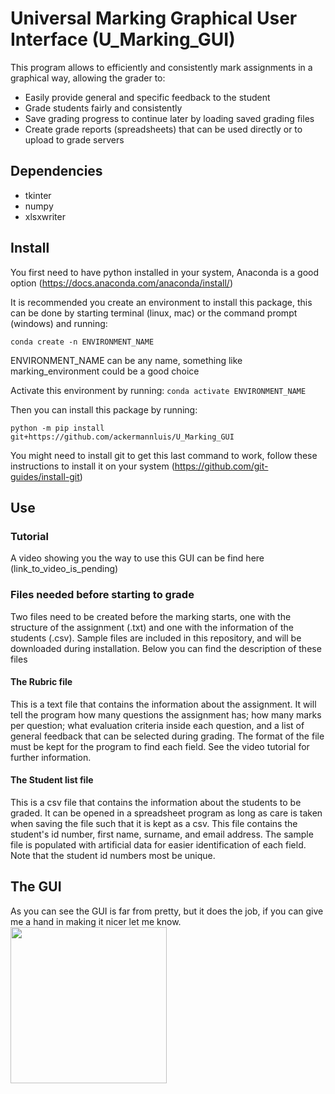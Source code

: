 # Universal Marking Graphical User Interface (U_Marking_GUI)

This program allows to efficiently and consistently mark assignments in a graphical way, allowing the grader to:
- Easily provide general and specific feedback to the student
- Grade students fairly and consistently
- Save grading progress to continue later by loading saved grading files
- Create grade reports (spreadsheets) that can be used directly or to upload to grade servers


## Dependencies
- tkinter
- numpy
- xlsxwriter

## Install
You first need to have python installed in your system, Anaconda is a good option (https://docs.anaconda.com/anaconda/install/)

It is recommended you create an environment to install this package, this can be done by starting terminal (linux, mac) or the command prompt (windows) and running:

`conda create -n ENVIRONMENT_NAME`

ENVIRONMENT_NAME can be any name, something like marking_environment could be a good choice

Activate this environment by running:
`conda activate ENVIRONMENT_NAME`

Then you can install this package by running:

`python -m pip install git+https://github.com/ackermannluis/U_Marking_GUI`


You might need to install git to get this last command to work, follow these instructions to install it on your system (https://github.com/git-guides/install-git) 

## Use

### Tutorial
A video showing you the way to use this GUI can be find here
(link_to_video_is_pending)

### Files needed before starting to grade
Two files need to be created before the marking starts, one with the structure of the assignment (.txt) and one with the information of the students (.csv).
Sample files are included in this repository, and will be downloaded during installation. Below you can find the description of these files

#### The Rubric file
This is a text file that contains the information about the assignment. It will tell the program how many questions the assignment has; how many marks per question; what evaluation criteria inside each question, and a list of general feedback that can be selected during grading. The format of the file must be kept for the program to find each field. See the video tutorial for further information.

#### The Student list file
This is a csv file that contains the information about the students to be graded. It can be opened in a spreadsheet program as long as care is taken when saving the file such that it is kept as a csv.
This file contains the student's id number, first name, surname, and email address. The sample file is populated with artificial data for easier identification of each field. Note that the student id numbers most be unique.  


## The GUI
As you can see the GUI is far from pretty, but it does the job, if you can give me a hand in making it nicer let me know.
<img src="https://some_url.png" width="250">


